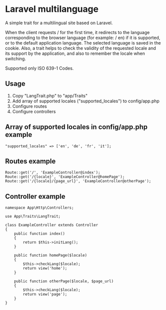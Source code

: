 # Laravel multilanguage
A simple trait for a multilingual site based on Laravel.

When the client requests / for the first time, it redirects to the language corresponding to the browser language (for example: / en) if it is supported, or to the default application language. The selected language is saved in the cookie. Also, a trait helps to check the validity of the requested locale and its support by the application, and also to remember the locale when switching.

Supported only ISO 639-1 Codes.

## Usage
1. Copy "LangTrait.php" to "app/Traits"
2. Add array of supported locales ("supported_locales") to config/app.php
3. Configure routes
4. Configure controllers

## Array of supported locales in config/app.php example
```
"supported_locales" => ['en', 'de', 'fr', 'it'];
```

## Routes example
```
Route::get('/', 'ExampleController@index');
Route::get('/{locale}', 'ExampleController@homePage');
Route::get('/{locale}/{page_url}', 'ExampleController@otherPage');
```

## Controller example
```
namespace App\Http\Controllers;

use App\Traits\LangTrait;

class ExampleController extends Controller
{
    public function index()
    {
        return $this->initLang();
    }
  
    public function homePage($locale)
    {
        $this->checkLang($locale);
        return view('home');
    }
    
    public function otherPage($locale, $page_url)
    {
        $this->checkLang($locale);
        return view('page');
    }
}
```
